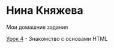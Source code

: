 # Нина Княжева

Мои домашние задания

[Урок 4](ninaknyazheva.github.io/lesson_4/src/index.html "Перейти по ссылке") - Знакомство с основами HTML
